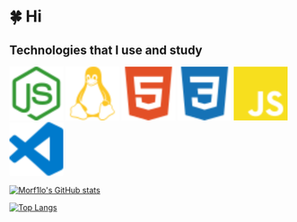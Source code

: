 # 🍀 Hi

## Technologies that I use and study
<div style="display: inline-block;">
    <img src="/assets/nodedotjs-color.svg" width="96" height="96">
    <img src="/assets/linux-color.svg" width="96" height="96">
    <img src="/assets/html5-color.svg" width="96" height="96">
    <img src="/assets/css3-color.svg" width="96" height="96">
    <img src="/assets/javascript-color.svg" width="96" height="96">
    <img src="/assets/visualstudiocode-color.svg" width="96" height="96">
</div>




[![Morf1lo's GitHub stats](https://github-readme-stats.vercel.app/api?username=morf1lo&theme=radical&show_icons=true)](https://github.com/anuraghazra/github-readme-stats)

[![Top Langs](https://github-readme-stats.vercel.app/api/top-langs/?username=morf1lo&layout=compact&theme=synthwave)](https://github.com/anuraghazra/github-readme-stats)
